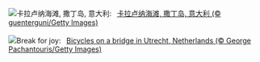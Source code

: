 ![](https://www.bing.com/th?id=OHR.CalaLuna_ZH-CN8174946414_UHD.jpg&w=1000)卡拉卢纳海滩, 撒丁岛, 意大利:&nbsp;&ensp;[卡拉卢纳海滩, 撒丁岛, 意大利 (© guenterguni/Getty Images)](https://www.bing.com/th?id=OHR.CalaLuna_ZH-CN8174946414_UHD.jpg)
<br><br/>
![](https://www.bing.com/th?id=OHR.BicyclesUtrecht_EN-US8449213938_UHD.jpg&w=1000)Break for joy:&nbsp;&ensp;[Bicycles on a bridge in Utrecht, Netherlands (© George Pachantouris/Getty Images)](https://www.bing.com/th?id=OHR.BicyclesUtrecht_EN-US8449213938_UHD.jpg)
<br><br/>
